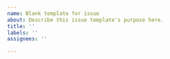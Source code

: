 ```yaml
---
name: Blank template for issue
about: Describe this issue template's purpose here.
title: ''
labels: ''
assignees: ''

---
```



